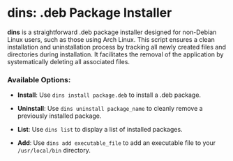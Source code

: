 # dins: .deb Package Installer

**dins** is a straightforward .deb package installer designed for non-Debian Linux users, such as those using Arch Linux. This script ensures a clean installation and uninstallation process by tracking all newly created files and directories during installation. It facilitates the removal of the application by systematically deleting all associated files.

### Available Options:

- **Install**: Use `dins install package.deb` to install a .deb package.

- **Uninstall**: Use `dins uninstall package_name` to cleanly remove a previously installed package.

- **List**: Use `dins list` to display a list of installed packages.

- **Add**: Use `dins add executable_file` to add an executable file to your `/usr/local/bin` directory.


